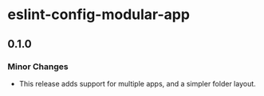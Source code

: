 # eslint-config-modular-app

## 0.1.0

### Minor Changes

- This release adds support for multiple apps, and a simpler folder layout.
